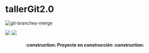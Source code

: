 # tallerGit2.0

![git-branches-merge](https://user-images.githubusercontent.com/113280433/212651057-f08bc197-d309-4e88-8a91-2e0bc2f60e15.png)
   <p align="left">
   <img src="https://img.shields.io/badge/STATUS-EN%20DESAROLLO-green">  <img src="https://img.shields.io/github/stars/JJmartinc?style=socia">
   </p>

<h4 align="center">
:construction: Proyecto en construcción :construction:
</h4>
